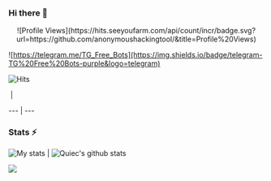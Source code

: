 ### Hi there 👋

<!--
**anonymoushackingtool/anonymoushackingtool** is a ✨ _special_ ✨ repository because its `README.md` (this file) appears on your GitHub profile.

Here are some ideas to get you started:

- 🔭 I’m currently working on ...
- 🌱 I’m currently learning ...
- 👯 I’m looking to collaborate on ...
- 🤔 I’m looking for help with ...
- 💬 Ask me about ...
- 📫 How to reach me: ...
- 😄 Pronouns: ...
- ⚡ Fun fact: ...
-->
<p align="center">
![Profile Views](https://hits.seeyoufarm.com/api/count/incr/badge.svg?url=https://github.com/anonymoushackingtool/&title=Profile%20Views)
</p>

![https://telegram.me/TG_Free_Bots](https://img.shields.io/badge/telegram-TG%20Free%20Bots-purple&logo=telegram)

 ![Hits](https://hits.seeyoufarm.com/api/count/incr/badge.svg?url=https://github.com/anonymoushackingtool/)

‏‏‎ ‎| ‏‏‎ ‎

 --- | ---
### Stats ⚡️

![My stats](https://github-readme-stats.vercel.app/api?username=anonymoushackingtool&show_icons=true&theme=radical&include_all_commits=true) | ![Quiec's github stats](https://github-readme-stats.vercel.app/api/top-langs/?username=anonymoushackingtool&theme=radical&layout=compact)

<img src="https://github-readme-streak-stats.herokuapp.com/?user=anonymoushackingtool"></img>
